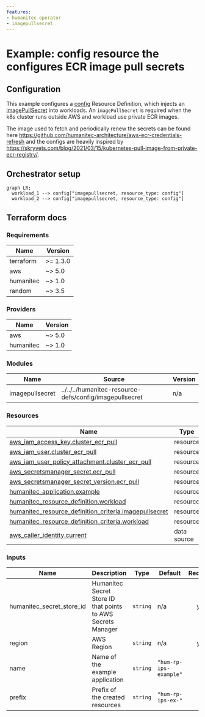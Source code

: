 ```yaml
---
features:
- humanitec-operator
- imagepullsecret
--- 
```


# Example: config resource the configures ECR image pull secrets

## Configuration

This example configures a [config](https://developer.humanitec.com/platform-orchestrator/reference/resource-types/#config) Resource Definition, which injects an [imagePullSecret](https://kubernetes.io/docs/concepts/containers/images/#specifying-imagepullsecrets-on-a-pod) into workloads. An `imagePullSecret` is required when the k8s cluster runs outside AWS and workload use private ECR images.

The image used to fetch and periodically renew the secrets can be found here <https://github.com/humanitec-architecture/aws-ecr-credentials-refresh> and the configs are heavily inspired by <https://skryvets.com/blog/2021/03/15/kubernetes-pull-image-from-private-ecr-registry/>.

## Orchestrator setup

```mermaid
graph LR;
  workload_1 --> config["imagepullsecret, resource_type: config"]
  workload_2 --> config["imagepullsecret, resource_type: config"]
```

## Terraform docs

<!-- BEGIN_TF_DOCS -->
### Requirements

| Name | Version |
|------|---------|
| terraform | >= 1.3.0 |
| aws | ~> 5.0 |
| humanitec | ~> 1.0 |
| random | ~> 3.5 |

### Providers

| Name | Version |
|------|---------|
| aws | ~> 5.0 |
| humanitec | ~> 1.0 |

### Modules

| Name | Source | Version |
|------|--------|---------|
| imagepullsecret | ../../../humanitec-resource-defs/config/imagepullsecret | n/a |

### Resources

| Name | Type |
|------|------|
| [aws_iam_access_key.cluster_ecr_pull](https://registry.terraform.io/providers/hashicorp/aws/latest/docs/resources/iam_access_key) | resource |
| [aws_iam_user.cluster_ecr_pull](https://registry.terraform.io/providers/hashicorp/aws/latest/docs/resources/iam_user) | resource |
| [aws_iam_user_policy_attachment.cluster_ecr_pull](https://registry.terraform.io/providers/hashicorp/aws/latest/docs/resources/iam_user_policy_attachment) | resource |
| [aws_secretsmanager_secret.ecr_pull](https://registry.terraform.io/providers/hashicorp/aws/latest/docs/resources/secretsmanager_secret) | resource |
| [aws_secretsmanager_secret_version.ecr_pull](https://registry.terraform.io/providers/hashicorp/aws/latest/docs/resources/secretsmanager_secret_version) | resource |
| [humanitec_application.example](https://registry.terraform.io/providers/humanitec/humanitec/latest/docs/resources/application) | resource |
| [humanitec_resource_definition.workload](https://registry.terraform.io/providers/humanitec/humanitec/latest/docs/resources/resource_definition) | resource |
| [humanitec_resource_definition_criteria.imagepullsecret](https://registry.terraform.io/providers/humanitec/humanitec/latest/docs/resources/resource_definition_criteria) | resource |
| [humanitec_resource_definition_criteria.workload](https://registry.terraform.io/providers/humanitec/humanitec/latest/docs/resources/resource_definition_criteria) | resource |
| [aws_caller_identity.current](https://registry.terraform.io/providers/hashicorp/aws/latest/docs/data-sources/caller_identity) | data source |

### Inputs

| Name | Description | Type | Default | Required |
|------|-------------|------|---------|:--------:|
| humanitec\_secret\_store\_id | Humanitec Secret Store ID that points to AWS Secrets Manager | `string` | n/a | yes |
| region | AWS Region | `string` | n/a | yes |
| name | Name of the example application | `string` | `"hum-rp-ips-example"` | no |
| prefix | Prefix of the created resources | `string` | `"hum-rp-ips-ex-"` | no |
<!-- END_TF_DOCS -->
